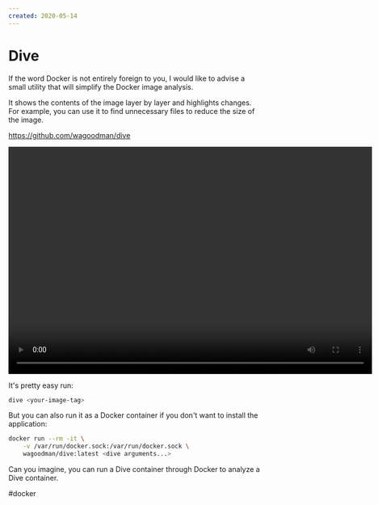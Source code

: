 ```yaml
---
created: 2020-05-14
---
```


# Dive

If the word Docker is not entirely foreign to you,
I would like to advise a small utility that will simplify the Docker image analysis.

It shows the contents of the image layer by layer and highlights changes.
For example, you can use it to find unnecessary files to reduce the size of the image.

https://github.com/wagoodman/dive

<video width="720" height="450" controls>
  <source src="dive.mp4" type="video/mp4">
</video>

It's pretty easy run:

```bash
dive <your-image-tag>
```

But you can also run it as a Docker container if you don't want to install the application:

```bash
docker run --rm -it \
    -v /var/run/docker.sock:/var/run/docker.sock \
    wagoodman/dive:latest <dive arguments...>
```

Can you imagine, you can run a Dive container through Docker to analyze a Dive container.

#docker
